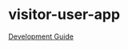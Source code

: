 # visitor-user-app

<!-- TODO: describe the product -->

[Development Guide](./docs/DevelopmentGuide.md)
